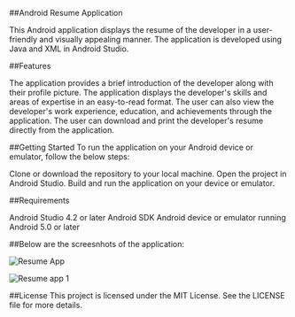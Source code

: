 ##Android Resume Application


This Android application displays the resume of the developer in a user-friendly and visually appealing manner. The application is developed using Java and XML in Android Studio.

##Features


The application provides a brief introduction of the developer along with their profile picture.
The application displays the developer's skills and areas of expertise in an easy-to-read format.
The user can also view the developer's work experience, education, and achievements through the application.
The user can download and print the developer's resume directly from the application.


##Getting Started
To run the application on your Android device or emulator, follow the below steps:

Clone or download the repository to your local machine.
Open the project in Android Studio.
Build and run the application on your device or emulator.

##Requirements

Android Studio 4.2 or later
Android SDK
Android device or emulator running Android 5.0 or later

##Below are the screesnhots of the application:


![Resume App](https://user-images.githubusercontent.com/125680199/227242809-f61fd879-8350-470f-ba36-6ac717ce7f13.png)

![Resume app 1](https://user-images.githubusercontent.com/125680199/227242911-4493e237-f40c-4a84-b96d-6a2193d46dcc.png)




##License
This project is licensed under the MIT License. See the LICENSE file for more details.
